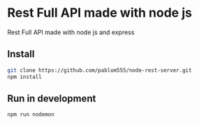 # Rest Full API made with node js

Rest Full API made with node js and express

## Install

```bash
git clone https://github.com/pablom555/node-rest-server.git
npm install
```

## Run in development
```bash
npm run nodemon
```
